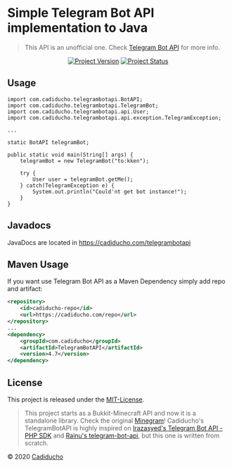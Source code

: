 Simple Telegram Bot API implementation to Java 
========================================
> This API is an unofficial one. Check [Telegram Bot API](https://core.telegram.org/bots) for more info.

<p align="center">
    <a href="https://github.com/Cadiducho/Telegram-Bot-API/commits/master"><img src="https://img.shields.io/github/release/Cadiducho/Telegram-Bot-API.svg" alt="Project Version" /></a>
    <a href="https://travis-ci.org/Cadiducho/Telegram-Bot-API"><img src="https://travis-ci.org/Cadiducho/Telegram-Bot-API.svg" alt="Project Status" /></a>
</a>

## Usage

```
import com.cadiducho.telegrambotapi.BotAPI;
import com.cadiducho.telegrambotapi.TelegramBot;
import com.cadiducho.telegrambotapi.api.User;
import com.cadiducho.telegrambotapi.api.exception.TelegramException;

...

static BotAPI telegramBot;

public static void main(String[] args) {
    telegramBot = new TelegramBot("to:kken");
    
    try {
        User user = telegramBot.getMe();
    } catch(TelegramException e) {
        System.out.println("Could'nt get bot instance!");
    }
}
```

## Javadocs

JavaDocs are located in https://cadiducho.com/telegrambotapi


## Maven Usage

If you want use Telegram Bot API as a Maven Dependency simply add repo and artifact:

```xml
<repository>
    <id>cadiducho-repo</id>
    <url>https://cadiducho.com/repo</url>
</repository>
...
<dependency>
    <groupId>com.cadiducho</groupId>
    <artifactId>TelegramBotAPI</artifactId>
    <version>4.7</version>
</dependency>
```

## License

This project is released under the [MIT-License](https://github.com/Cadiducho/Telegram-Bot-API/blob/master/LICENSE).

> This project starts as a Bukkit-Minecraft API and now it is a standalone library. Check the original [Minegram](https://github.com/Cadiducho/Minegram)!
> Cadiducho's TelegramBotAPI is highly inspired on [Irazasyed's Telegram Bot API - PHP SDK](https://github.com/irazasyed/telegram-bot-sdk) 
> and [Rainu's telegram-bot-api](https://github.com/rainu/telegram-bot-api), but this one is written from scratch.

© 2020 [Cadiducho](https://twitter.com/Cadiducho)
